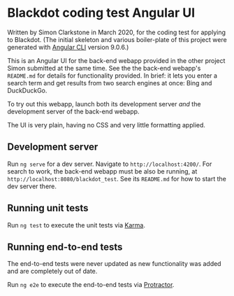# Blackdot coding test Angular UI

Written by Simon Clarkstone in March 2020, for the coding test for applying to Blackdot.
(The initial skeleton and various boiler-plate of this project were generated with [Angular CLI](https://github.com/angular/angular-cli) version 9.0.6.)

This is an Angular UI for the back-end webapp provided in the other project Simon submitted at the same time.
See the the back-end webapp's `README.md` for details for functionality provided.
In brief: it lets you enter a search term and get results from two search engines at once: Bing and DuckDuckGo.

To try out this webapp, launch both its development server *and* the development server of the back-end webapp.

The UI is very plain, having no CSS and very little formatting applied.

## Development server

Run `ng serve` for a dev server. Navigate to `http://localhost:4200/`.
For search to work, the back-end webapp must be also be running, at `http://localhost:8080/blackdot_test`.
See its `README.md` for how to start the dev server there.

## Running unit tests

Run `ng test` to execute the unit tests via [Karma](https://karma-runner.github.io).

## Running end-to-end tests

The end-to-end tests were never updated as new functionality was added and are completely out of date.

Run `ng e2e` to execute the end-to-end tests via [Protractor](http://www.protractortest.org/).
